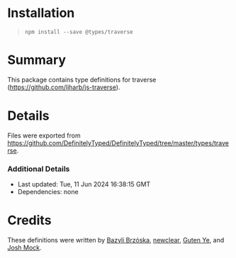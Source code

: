 # Installation
> `npm install --save @types/traverse`

# Summary
This package contains type definitions for traverse (https://github.com/ljharb/js-traverse).

# Details
Files were exported from https://github.com/DefinitelyTyped/DefinitelyTyped/tree/master/types/traverse.

### Additional Details
 * Last updated: Tue, 11 Jun 2024 16:38:15 GMT
 * Dependencies: none

# Credits
These definitions were written by [Bazyli Brzóska](https://invent.life), [newclear](https://github.com/newclear), [Guten Ye](https://guten.me), and [Josh Mock](https://github.com/joshmock).

